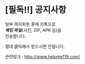# [필독!!] 공지사항
일부 여자회원 중에 카톡으로  
***해킹 파일***(사진, ZIP, APK 등)을  
전송합니다.  
   
절대 클릭해서 받으시면 안됩니다.  
   
관련링크 : http://www.helpme119.com/   

